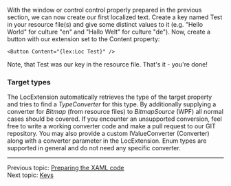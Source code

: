 With the window or control control properly prepared in the previous section, we can now create our first localized text. Create a key named Test in your resource file(s) and give some distinct values to it (e.g. "Hello World" for culture "en" and "Hallo Welt" for culture "de").
Now, create a button with our extension set to the Content property:
```xaml
<Button Content="{lex:Loc Test}" />
```
Note, that Test was our key in the resource file. That's it - you're done!

### Target types
The LocExtension automatically retrieves the type of the target property and tries to find a _TypeConverter_ for this type. By additionally supplying a converter for _Bitmap_ (from resource files) to _BitmapSource_ (WPF) all normal cases should be covered. If you encounter an unsupported conversion, feel free to write a working converter code and make a pull request to our GIT repository. You may also provide a custom IValueConverter (Converter) along with a converter parameter in the LocExtension.
Enum types are supported in general and do not need any specific converter.

***
Previous topic: [Preparing the XAML code](Preparing-the-XAML-code)  
Next topic: [Keys](Keys)